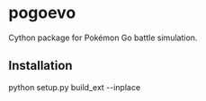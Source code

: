 # pogoevo

Cython package for Pokémon Go battle simulation.


## Installation

python setup.py build_ext --inplace
